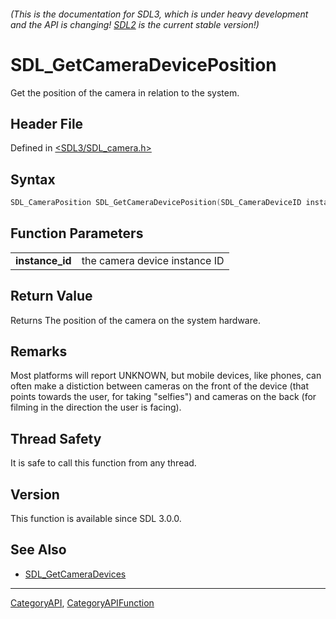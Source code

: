 ###### (This is the documentation for SDL3, which is under heavy development and the API is changing! [SDL2](https://wiki.libsdl.org/SDL2/) is the current stable version!)
# SDL_GetCameraDevicePosition

Get the position of the camera in relation to the system.

## Header File

Defined in [<SDL3/SDL_camera.h>](https://github.com/libsdl-org/SDL/blob/main/include/SDL3/SDL_camera.h)

## Syntax

```c
SDL_CameraPosition SDL_GetCameraDevicePosition(SDL_CameraDeviceID instance_id);

```

## Function Parameters

|                     |                               |
| ------------------- | ----------------------------- |
| **instance_id**     | the camera device instance ID |

## Return Value

Returns The position of the camera on the system hardware.

## Remarks

Most platforms will report UNKNOWN, but mobile devices, like phones, can
often make a distiction between cameras on the front of the device (that
points towards the user, for taking "selfies") and cameras on the back (for
filming in the direction the user is facing).

## Thread Safety

It is safe to call this function from any thread.

## Version

This function is available since SDL 3.0.0.

## See Also

- [SDL_GetCameraDevices](SDL_GetCameraDevices)

----
[CategoryAPI](CategoryAPI), [CategoryAPIFunction](CategoryAPIFunction)

